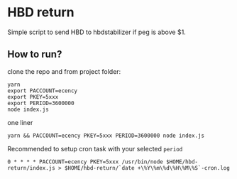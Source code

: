 # HBD return

Simple script to send HBD to hbdstabilizer if peg is above $1.

## How to run?

clone the repo and from project folder:

```
yarn
export PACCOUNT=ecency
export PKEY=5xxx
export PERIOD=3600000
node index.js
```

one liner

```
yarn && PACCOUNT=ecency PKEY=5xxx PERIOD=3600000 node index.js
```

Recommended to setup cron task with your selected `period`

```
0 * * * * PACCOUNT=ecency PKEY=5xxx /usr/bin/node $HOME/hbd-return/index.js > $HOME/hbd-return/`date +\%Y\%m\%d\%H\%M\%S`-cron.log
```
